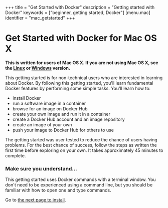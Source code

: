 +++
title = "Get Started with Docker"
description = "Getting started with Docker"
keywords = ["beginner, getting started, Docker"]
[menu.mac]
identifier = "mac_getstarted"
+++

# Get Started with Docker for Mac OS X

**This is written for users of Mac OS X. If you are not using Mac OS X, see the [Linux](/linux/started) or [Windows](/windows/started) version.**

This getting started is for non-technical users who are interested in learning about Docker. By following this getting started, you'll learn fundamental Docker features by performing some simple tasks. You'll learn how to:

* install Docker
* run a software image in a container
* browse for an image on Docker Hub
* create your own image and run it in a container
* create a Docker Hub account and an image repository
* create an image of your own
* push your image to Docker Hub for others to use

The getting started was user tested to reduce the chance of users having problems. For the best chance of success, follow the steps as written the first time before exploring on your own. It takes approximately 45 minutes to complete.


### Make sure you understand...

This getting started uses Docker commands with a terminal window. You don't need
to be experienced using a command line, but you should be familiar with how to
open one and type commands.

Go to [the next page to install](/mac/step_one).



	




		

	

	